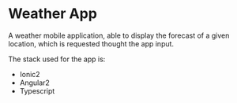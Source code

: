 # **Weather App**

A weather mobile application, able to display the forecast of a given location, which is requested thought the app input.

The stack used for the app is:

* Ionic2
* Angular2
* Typescript
